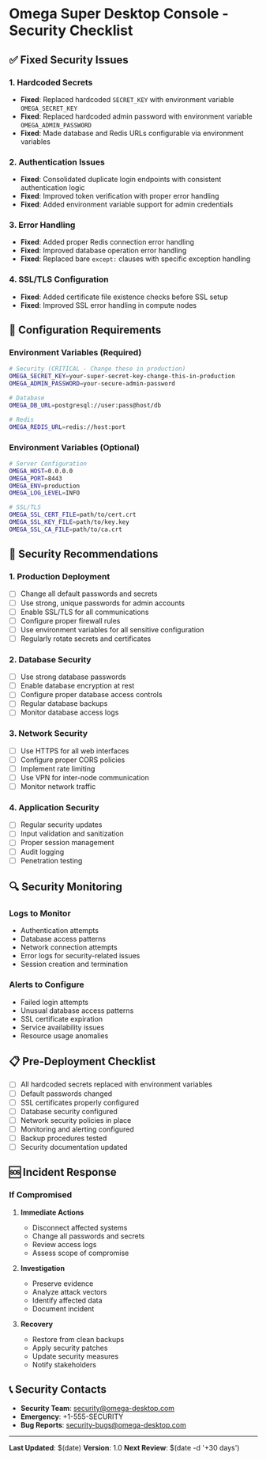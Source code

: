 # Omega Super Desktop Console - Security Checklist

## ✅ Fixed Security Issues

### 1. Hardcoded Secrets
- **Fixed**: Replaced hardcoded `SECRET_KEY` with environment variable `OMEGA_SECRET_KEY`
- **Fixed**: Replaced hardcoded admin password with environment variable `OMEGA_ADMIN_PASSWORD`
- **Fixed**: Made database and Redis URLs configurable via environment variables

### 2. Authentication Issues
- **Fixed**: Consolidated duplicate login endpoints with consistent authentication logic
- **Fixed**: Improved token verification with proper error handling
- **Fixed**: Added environment variable support for admin credentials

### 3. Error Handling
- **Fixed**: Added proper Redis connection error handling
- **Fixed**: Improved database operation error handling
- **Fixed**: Replaced bare `except:` clauses with specific exception handling

### 4. SSL/TLS Configuration
- **Fixed**: Added certificate file existence checks before SSL setup
- **Fixed**: Improved SSL error handling in compute nodes

## 🔧 Configuration Requirements

### Environment Variables (Required)
```bash
# Security (CRITICAL - Change these in production)
OMEGA_SECRET_KEY=your-super-secret-key-change-this-in-production
OMEGA_ADMIN_PASSWORD=your-secure-admin-password

# Database
OMEGA_DB_URL=postgresql://user:pass@host/db

# Redis
OMEGA_REDIS_URL=redis://host:port
```

### Environment Variables (Optional)
```bash
# Server Configuration
OMEGA_HOST=0.0.0.0
OMEGA_PORT=8443
OMEGA_ENV=production
OMEGA_LOG_LEVEL=INFO

# SSL/TLS
OMEGA_SSL_CERT_FILE=path/to/cert.crt
OMEGA_SSL_KEY_FILE=path/to/key.key
OMEGA_SSL_CA_FILE=path/to/ca.crt
```

## 🚨 Security Recommendations

### 1. Production Deployment
- [ ] Change all default passwords and secrets
- [ ] Use strong, unique passwords for admin accounts
- [ ] Enable SSL/TLS for all communications
- [ ] Configure proper firewall rules
- [ ] Use environment variables for all sensitive configuration
- [ ] Regularly rotate secrets and certificates

### 2. Database Security
- [ ] Use strong database passwords
- [ ] Enable database encryption at rest
- [ ] Configure proper database access controls
- [ ] Regular database backups
- [ ] Monitor database access logs

### 3. Network Security
- [ ] Use HTTPS for all web interfaces
- [ ] Configure proper CORS policies
- [ ] Implement rate limiting
- [ ] Use VPN for inter-node communication
- [ ] Monitor network traffic

### 4. Application Security
- [ ] Regular security updates
- [ ] Input validation and sanitization
- [ ] Proper session management
- [ ] Audit logging
- [ ] Penetration testing

## 🔍 Security Monitoring

### Logs to Monitor
- Authentication attempts
- Database access patterns
- Network connection attempts
- Error logs for security-related issues
- Session creation and termination

### Alerts to Configure
- Failed login attempts
- Unusual database access patterns
- SSL certificate expiration
- Service availability issues
- Resource usage anomalies

## 📋 Pre-Deployment Checklist

- [ ] All hardcoded secrets replaced with environment variables
- [ ] Default passwords changed
- [ ] SSL certificates properly configured
- [ ] Database security configured
- [ ] Network security policies in place
- [ ] Monitoring and alerting configured
- [ ] Backup procedures tested
- [ ] Security documentation updated

## 🆘 Incident Response

### If Compromised
1. **Immediate Actions**
   - Disconnect affected systems
   - Change all passwords and secrets
   - Review access logs
   - Assess scope of compromise

2. **Investigation**
   - Preserve evidence
   - Analyze attack vectors
   - Identify affected data
   - Document incident

3. **Recovery**
   - Restore from clean backups
   - Apply security patches
   - Update security measures
   - Notify stakeholders

## 📞 Security Contacts

- **Security Team**: security@omega-desktop.com
- **Emergency**: +1-555-SECURITY
- **Bug Reports**: security-bugs@omega-desktop.com

---

**Last Updated**: $(date)
**Version**: 1.0
**Next Review**: $(date -d '+30 days')